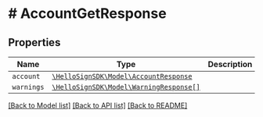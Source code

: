 # # AccountGetResponse



## Properties

Name | Type | Description | Notes
------------ | ------------- | ------------- | -------------
| `account` | [```\HelloSignSDK\Model\AccountResponse```](AccountResponse.md) |    |  |
| `warnings` | [```\HelloSignSDK\Model\WarningResponse[]```](WarningResponse.md) |    |  |

[[Back to Model list]](../../README.md#models) [[Back to API list]](../../README.md#endpoints) [[Back to README]](../../README.md)
